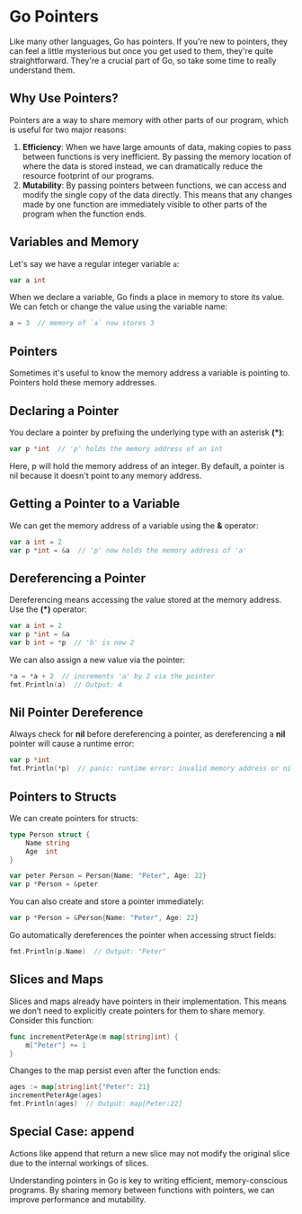 # Go Pointers

Like many other languages, Go has pointers. If you're new to pointers, they can feel a little mysterious but once you get used to them, they're quite straightforward. They're a crucial part of Go, so take some time to really understand them.

## Why Use Pointers?

Pointers are a way to share memory with other parts of our program, which is useful for two major reasons:

1. **Efficiency**: When we have large amounts of data, making copies to pass between functions is very inefficient. By passing the memory location of where the data is stored instead, we can dramatically reduce the resource footprint of our programs.
2. **Mutability**: By passing pointers between functions, we can access and modify the single copy of the data directly. This means that any changes made by one function are immediately visible to other parts of the program when the function ends.

## Variables and Memory

Let's say we have a regular integer variable `a`:

```go
var a int
```

When we declare a variable, Go finds a place in memory to store its value. We can fetch or change the value using the variable name:

```go
a = 3  // memory of `a` now stores 3
```

## Pointers
Sometimes it's useful to know the memory address a variable is pointing to. Pointers hold these memory addresses.

## Declaring a Pointer
You declare a pointer by prefixing the underlying type with an asterisk **(*)**:

```go
var p *int  // 'p' holds the memory address of an int
```

Here, p will hold the memory address of an integer. By default, a pointer is nil because it doesn't point to any memory address.

## Getting a Pointer to a Variable
We can get the memory address of a variable using the **&** operator:

```go
var a int = 2
var p *int = &a  // 'p' now holds the memory address of 'a'
```

## Dereferencing a Pointer
Dereferencing means accessing the value stored at the memory address. Use the **(*)** operator:

```go
var a int = 2
var p *int = &a
var b int = *p  // 'b' is now 2
```

We can also assign a new value via the pointer:

```go
*a = *a + 2  // increments 'a' by 2 via the pointer
fmt.Println(a)  // Output: 4
```

## Nil Pointer Dereference
Always check for **nil** before dereferencing a pointer, as dereferencing a **nil** pointer will cause a runtime error:

```go
var p *int
fmt.Println(*p)  // panic: runtime error: invalid memory address or nil pointer dereference
```

## Pointers to Structs
We can create pointers for structs:

```go
type Person struct {
    Name string
    Age  int
}

var peter Person = Person{Name: "Peter", Age: 22}
var p *Person = &peter
```

You can also create and store a pointer immediately:

```go
var p *Person = &Person{Name: "Peter", Age: 22}
```

Go automatically dereferences the pointer when accessing struct fields:

```go
fmt.Println(p.Name)  // Output: "Peter"
```

## Slices and Maps
Slices and maps already have pointers in their implementation. This means we don’t need to explicitly create pointers for them to share memory. Consider this function:

```go
func incrementPeterAge(m map[string]int) {
    m["Peter"] += 1
}
```

Changes to the map persist even after the function ends:

```go
ages := map[string]int{"Peter": 21}
incrementPeterAge(ages)
fmt.Println(ages)  // Output: map[Peter:22]
```

## Special Case: append
Actions like append that return a new slice may not modify the original slice due to the internal workings of slices.

Understanding pointers in Go is key to writing efficient, memory-conscious programs. By sharing memory between functions with pointers, we can improve performance and mutability.
